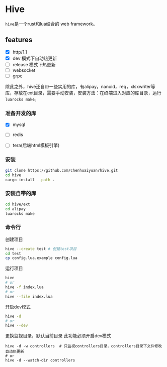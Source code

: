# Hive

`hive`是一个rust和lua结合的 web framework。

## features

- [x] http/1.1
- [x] dev 模式下自动热更新
- [ ] release 模式下热更新
- [ ] websocket
- [ ] grpc

除此之外，hive还自带一些实用的库，有alipay，nanoid，req，xlsxwriter等库，存放在ext目录，需要手动安装，安装方法：在终端进入对应的库目录，运行`luarocks make`。

### 准备开发的库

- [x] mysql
- [ ] redis
- [ ] tera(后端html模板引擎)


### 安装

```bash
git clone https://github.com/chenhuaiyuan/hive.git
cd hive
cargo install --path .
```

### 安装自带的库

```bash
cd hive/ext
cd alipay
luarocks make
```

### 命令行

创建项目

```bash
hive --create test # 创建test项目
cd test
cp config.lua.example config.lua
```

运行项目

```bash
hive
# or
hive -f index.lua
# or
hive --file index.lua
```

开启dev模式

```bash
hive -d
# or
hive --dev
```

更换监视目录，默认当前目录
此功能必须开启dev模式

```hash
hive -d -w controllers  # 只监视controllers目录，controllers目录下文件修改自动热更新
# or
hive -d --watch-dir controllers
```
